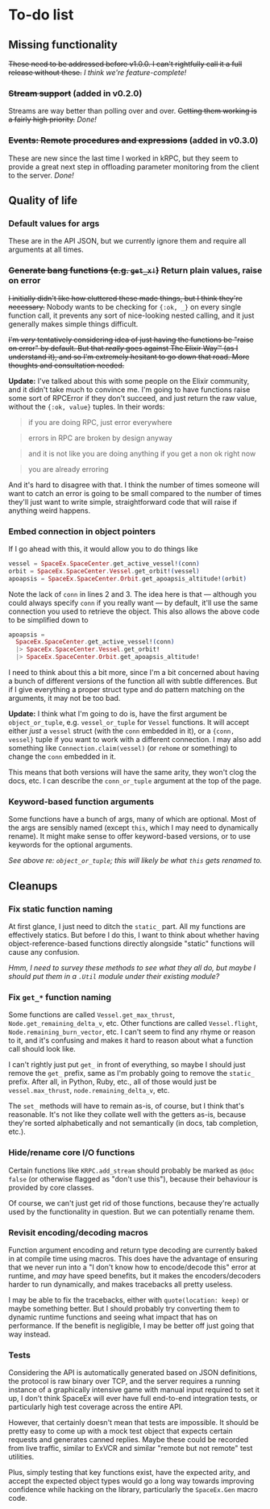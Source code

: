 # To-do list

## Missing functionality

~~These need to be addressed before v1.0.0.  I can't rightfully call it a full release without these.~~ *I think we're feature-complete!*

### ~~Stream support~~ (added in v0.2.0)

Streams are way better than polling over and over.  ~~Getting them working is a fairly high priority.~~ *Done!*

### ~~Events: Remote procedures and expressions~~ (added in v0.3.0)

These are new since the last time I worked in kRPC, but they seem to provide a great next step in offloading parameter monitoring from the client to the server.  *Done!*

## Quality of life

### Default values for args

These are in the API JSON, but we currently ignore them and require all arguments at all times.

### ~~Generate bang functions (e.g. `get_x!`)~~ Return plain values, raise on error

~~I initially didn't like how cluttered these made things, but I think they're necessary.~~  Nobody wants to be checking for `{:ok, _}` on every single function call, it prevents any sort of nice-looking nested calling, and it just generally makes simple things difficult.

~~I'm *very* tentatively considering idea of just having the functions be "raise on error" by default.  But that *really* goes against The Elixir Way™ (as I understand it), and so I'm extremely hesitant to go down that road.  More thoughts and consultation needed.~~

**Update:** I've talked about this with some people on the Elixir community, and it didn't take much to convince me.  I'm going to have functions raise some sort of RPCError if they don't succeed, and just return the raw value, without the `{:ok, value}` tuples.  In their words:

> if you are doing RPC, just error everywhere

> errors in RPC are broken by design anyway

> and it is not like you are doing anything if you get a non ok right now

> you are already erroring

And it's hard to disagree with that.  I think the number of times someone will want to catch an error is going to be small compared to the number of times they'll just want to write simple, straightforward code that will raise if anything weird happens.

### Embed connection in object pointers

If I go ahead with this, it would allow you to do things like

```elixir
vessel = SpaceEx.SpaceCenter.get_active_vessel!(conn)
orbit = SpaceEx.SpaceCenter.Vessel.get_orbit!(vessel)
apoapsis = SpaceEx.SpaceCenter.Orbit.get_apoapsis_altitude!(orbit)
```

Note the lack of `conn` in lines 2 and 3.  The idea here is that — although you could always specify `conn` if you really want — by default, it'll use the same connection you used to retrieve the object.  This also allows the above code to be simplified down to

```elixir
apoapsis =
  SpaceEx.SpaceCenter.get_active_vessel!(conn)
  |> SpaceEx.SpaceCenter.Vessel.get_orbit!
  |> SpaceEx.SpaceCenter.Orbit.get_apoapsis_altitude!
```

I need to think about this a bit more, since I'm a bit concerned about having a bunch of different versions of the function all with subtle differences.  But if I give everything a proper struct type and do pattern matching on the arguments, it may not be too bad.

**Update:** I think what I'm going to do is, have the first argument be `object_or_tuple`, e.g. `vessel_or_tuple` for `Vessel` functions.  It will accept either *just* a `vessel` struct (with the `conn` embedded in it), or a `{conn, vessel}` tuple if you want to work with a different connection.  I may also add something like `Connection.claim(vessel)` (or `rehome` or something) to change the `conn` embedded in it.

This means that both versions will have the same arity, they won't clog the docs, etc.  I can describe the `conn_or_tuple` argument at the top of the page.

### Keyword-based function arguments

Some functions have a bunch of args, many of which are optional.  Most of the args are sensibly named (except `this`, which I may need to dynamically rename).  It might make sense to offer keyword-based versions, or to use keywords for the optional arguments.

*See above re: `object_or_tuple`; this will likely be what `this` gets renamed to.*

## Cleanups

### Fix static function naming

At first glance, I just need to ditch the `static_` part.  All my functions are effectively statics.  But before I do this, I want to think about whether having object-reference-based functions directly alongside "static" functions will cause any confusion.

*Hmm, I need to survey these methods to see what they all do, but maybe I should put them in a `.Util` module under their existing module?*

### Fix `get_*` function naming

Some functions are called `Vessel.get_max_thrust`, `Node.get_remaining_delta_v`, etc.  Other functions are called `Vessel.flight`, `Node.remaining_burn_vector`, etc.  I can't seem to find any rhyme or reason to it, and it's confusing and makes it hard to reason about what a function call should look like.

I can't rightly just put `get_` in front of everything, so maybe I should just remove the `get_` prefix, same as I'm probably going to remove the `static_` prefix.  After all, in Python, Ruby, etc., all of those would just be `vessel.max_thrust`, `node.remaining_delta_v`, etc.

The `set_` methods will have to remain as-is, of course, but I think that's reasonable.  It's not like they collate well with the getters as-is, because they're sorted alphabetically and not semantically (in docs, tab completion, etc.).

### Hide/rename core I/O functions

Certain functions like `KRPC.add_stream` should probably be marked as `@doc false` (or otherwise flagged as "don't use this"), because their behaviour is provided by core classes.

Of course, we can't just get rid of those functions, because they're actually used by the functionality in question.  But we can potentially rename them.

### Revisit encoding/decoding macros

Function argument encoding and return type decoding are currently baked in at compile time using macros.  This does have the advantage of ensuring that we never run into a "I don't know how to encode/decode this" error at runtime, and *may* have speed benefits, but it makes the encoders/decoders harder to run dynamically, and makes tracebacks all pretty useless.

I may be able to fix the tracebacks, either with `quote(location: keep)` or maybe something better.  But I should probably try converting them to dynamic runtime functions and seeing what impact that has on performance.  If the benefit is negligible, I may be better off just going that way instead.

### Tests

Considering the API is automatically generated based on JSON definitions, the protocol is raw binary over TCP, and the server requires a running instance of a graphically intensive game with manual input required to set it up, I don't think SpaceEx will ever have full end-to-end integration tests, or particularly high test coverage across the entire API.

However, that certainly doesn't mean that tests are impossible.  It should be pretty easy to come up with a mock test object that expects certain requests and generates canned replies.  Maybe these could be recorded from live traffic, similar to ExVCR and similar "remote but not remote" test utilities.

Plus, simply testing that key functions exist, have the expected arity, and accept the expected object types would go a long way towards improving confidence while hacking on the library, particularly the `SpaceEx.Gen` macro code.
